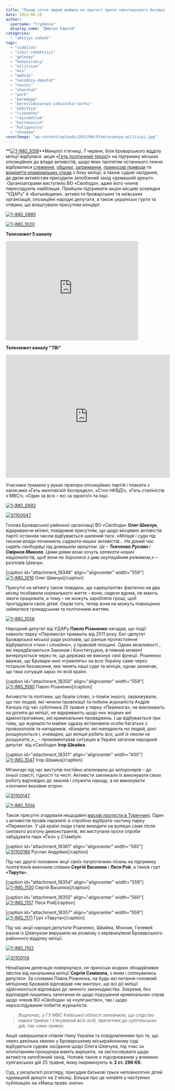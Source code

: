 ```yaml
---
title: "Понад сотня людей вийшла на протест проти «мєнтовського бєспрєдєла» у Броварах - ФОТО"
date: 2013-06-10
author: 
  username: "trydence"
  display_name: "Дмитро Карпій"
categories: 
  - "aktsiyi-zahodi"
tags: 
  - "viddilok"
  - "vibir-redaktsiyi"
  - "gelevey"
  - "kohanivskiy"
  - "militsiya"
  - "mvs"
  - "mohnik"
  - "narodniy-deputat"
  - "novini"
  - "shevchuk"
  - "park"
  - "peremoga"
  - "peresliduvannya-zahisnikiv-parku"
  - "pobittya"
  - "rizanenko"
  - "rayviddilok"
  - "hartanovich"
  - "huliganstvo"
  - "shvayka"
coverImage: "wp-content/uploads/2013/06/Piketuvannya-militsiyi.jpg"
---
```


**[![1-IMG_1058](https://mpz.brovary.org/wp-content/uploads/2013/06/1-IMG_1058.jpg)](https://mpz.brovary.org/wp-content/uploads/2013/06/1-IMG_1058.jpg)**Минулої п'ятниці, 7 червня, біля броварського відділу міліції відбулася  акція «[Геть політичний терор!](https://mpz.brovary.org/zavtra-u-brovarah-vimagatimut-pripiniti-politichniy-teror/)» на підтримку міських опозиційних до влади активістів, щодо яких протягом останнього тижня відбувалися [стеження](https://mpz.brovary.org/vo-svoboda-zayavila-shho-u-brovarah-za-yihnimi-aktivistami-stezhat-stolichni-pravoohorontsi/), [обшуки](https://mpz.brovary.org/zavtra-u-brovarah-vimagatimut-pripiniti-politichniy-teror/), [затримання](https://mpz.brovary.org/krivavi-sutichki-vidbulis-u-brovarah-mizh-meshkantsyami-ta-zabudovnikami-tsentralnogo-parku/), [примусові приводи](https://mpz.brovary.org/deputat-simutin-obitsyaye-prityagti-militsioneriv-do-vidpovidalnosti-za-svoye-nezakonne-zatrimannya-sogodni/) та [відкриття кримінальних справ](https://mpz.brovary.org/militsiya-zvinuvachuye-zahisnikiv-parku-peremoga-u-kriminali/) з боку міліції, а також судові засідання, де двом активістам присудили запобіжний захід «домашній арешт».  Організаторами виступило ВО «Свобода», адже його членів переслідують найбільше. Прийшли підтримати акцію місцеві осередки "УДАРу" й «Батьківщини», активісти броварських та київських організацій, опозиційні народні депутати, а також українські гурти та співаки, що влаштували присутнім концерт.

[![1-IMG_0985](https://mpz.brovary.org/wp-content/uploads/2013/06/1-IMG_0985.jpg)](https://mpz.brovary.org/wp-content/uploads/2013/06/1-IMG_0985.jpg)

[![1-IMG_1020](https://mpz.brovary.org/wp-content/uploads/2013/06/1-IMG_1020.jpg)](https://mpz.brovary.org/wp-content/uploads/2013/06/1-IMG_1020.jpg)

**Телесюжет 5 каналу**

<iframe src="https://www.youtube.com/embed/C6KOL2XV7TA" height="315" width="420" allowfullscreen frameborder="0"></iframe>

**Телесюжет каналу "ТВі"**

<iframe src="http://tvi.ua/embed.php?video=19719" height="390" width="520" frameborder="0"></iframe>

Учасники тримали у руках прапори опозиційних партій і плакати з написами «Геть мєнтовскій бєспрєдєл», «Стоп НКВД!», «Геть сталіністів з МВС!», «Один за всіх – всі за одного!» та інші.

[![1-IMG_0992](https://mpz.brovary.org/wp-content/uploads/2013/06/1-IMG_0992.jpg)](https://mpz.brovary.org/wp-content/uploads/2013/06/1-IMG_0992.jpg)

[![S1100047](https://mpz.brovary.org/wp-content/uploads/2013/06/S1100047.jpg)](https://mpz.brovary.org/wp-content/uploads/2013/06/S1100047.jpg)

Голова Броварської районної організації ВО «Свобода» **Олег Шевчук**, відкриваючи мітинг, повідомив присутнім, що щодо місцевих активістів партії останнім часом відбувається шалений тиск. «_Міліція і суди під тиском влади починають саджати наших активістів… На даний час сидять свободівці під домашнім арештом. Це – **Ткаченко Руслан** і **Смірнов Микола**. Цими діями вони хочуть залякати наших націоналістів, щоб вони не боролися з цим окупаційним режимом_,» – розповів Шевчук.

\[caption id="attachment\_18349" align="aligncenter" width="559"\][![1-IMG_1016](https://mpz.brovary.org/wp-content/uploads/2013/06/1-IMG_1016.jpg)](https://mpz.brovary.org/wp-content/uploads/2013/06/1-IMG_1016.jpg) Олег Шевчук\[/caption\]

Присутні на мітингу також повідали, що «арештантів» фактично на два місяці позбавили нормального життя – вони, сидячи вдома, не мають змоги працювати, а тому – не можуть заробляти гроші, щоб прогодувати своїх дітей. Окрім того, тепер вони не можуть повноцінно займатися громадським та політичним життям.

[![1-IMG_1058](https://mpz.brovary.org/wp-content/uploads/2013/06/1-IMG_1058.jpg)](https://mpz.brovary.org/wp-content/uploads/2013/06/1-IMG_1058.jpg)

Народний депутат від УДАРу **Павло Різаненко** нагадав, що події навколо парку «Перемога» тривають від 2011 року. Екс-депутат Броварської міської ради розповів, що раніше протистояння відбувалося «тихо і спокійно», у правовій площині. Однак можливості , які передбачаються Законом і Конституцією, в певний момент вичерпуються через те, що держава не виконує свої функції. Різаненко вважає, що Бровари нині «гримлять» на всю Україну саме через тотальне беззаконня, яке чинять наші суди та міліція, однак зазначає, що така ситуація зараз по всій країні.

\[caption id="attachment\_18350" align="aligncenter" width="559"\][![1-IMG_1080](https://mpz.brovary.org/wp-content/uploads/2013/06/1-IMG_1080.jpg)](https://mpz.brovary.org/wp-content/uploads/2013/06/1-IMG_1080.jpg) Павло Різаненко\[/caption\]

Активісти та політики, що брали слово, з-поміж іншого, зауважували, що тих людей, які чинили провокації та побили журналіста Андрія Качора під час суботника 25 травня у парку «Перемога», не викликають на допити до міліції, не відкривають щодо них жодних ані адміністративних, ані кримінальних проваджень. І це відбувається при тому, що журналісти майже одразу встановили особи багатьох з провокаторів та нападників. «_Бандити, які нападають на людей, досі розшукуються і, очевидно, що міліція робить все, шоб їх ніколи не розшукати__»,_ \- прокоментував ситуацію в Україні загалом народний депутат  від «Свободи» **Ігор Швайка**.

\[caption id="attachment\_18351" align="aligncenter" width="400"\][![1-IMG_1047](https://mpz.brovary.org/wp-content/uploads/2013/06/1-IMG_1047.jpg)](https://mpz.brovary.org/wp-content/uploads/2013/06/1-IMG_1047.jpg) Ігор Швайка\[/caption\]

Мітингарі під час виступів постійно апелювали до міліціонерів – до їхньої совісті, гідності та честі. Активісти закликали їх виконувати свою роботу відповідно до законів і служити народу, а не виконувати «злочинні вказівки згори».

[![S1100147](https://mpz.brovary.org/wp-content/uploads/2013/06/S1100147.jpg)](https://mpz.brovary.org/wp-content/uploads/2013/06/S1100147.jpg)

[![1-IMG_1004](https://mpz.brovary.org/wp-content/uploads/2013/06/1-IMG_1004.jpg)](https://mpz.brovary.org/wp-content/uploads/2013/06/1-IMG_1004.jpg)

Також присутні згадували нещодавні [масові протести в Туреччині](http://uk.wikipedia.org/wiki/%D0%9F%D1%80%D0%BE%D1%82%D0%B5%D1%81%D1%82%D0%B8_%D0%B2_%D0%A2%D1%83%D1%80%D0%B5%D1%87%D1%87%D0%B8%D0%BD%D1%96_%282013%29). Один з активістів провів паралелі зі спробою відібрати частину парку «Перемога». У цій країні люди стали виходити на вулицю саме після силового розгону демонстрантів, які виступали проти спроби забудувати парк «Ґезі» у Стамбулі.

\[caption id="attachment\_18361" align="aligncenter" width="560"\][![S1100166](https://mpz.brovary.org/wp-content/uploads/2013/06/S1100166.jpg)](https://mpz.brovary.org/wp-content/uploads/2013/06/S1100166.jpg) Руслан Андрійко\[/caption\]

Під час другої половини акції своїх патріотичних пісень на підтримку політв’язнів виконали співаки **Сергій Василюк** і **Леся Рой**, а також гурт «**Тарута**».

\[caption id="attachment\_18354" align="aligncenter" width="559"\][![1-IMG_1130](https://mpz.brovary.org/wp-content/uploads/2013/06/1-IMG_1130.jpg)](https://mpz.brovary.org/wp-content/uploads/2013/06/1-IMG_1130.jpg) Сергій Василюк\[/caption\]

\[caption id="attachment\_18355" align="aligncenter" width="560"\][![1-IMG_1157](https://mpz.brovary.org/wp-content/uploads/2013/06/1-IMG_1157.jpg)](https://mpz.brovary.org/wp-content/uploads/2013/06/1-IMG_1157.jpg) Леся Рой\[/caption\]

\[caption id="attachment\_18357" align="aligncenter" width="559"\][![1-IMG_1171](https://mpz.brovary.org/wp-content/uploads/2013/06/1-IMG_1171.jpg)](https://mpz.brovary.org/wp-content/uploads/2013/06/1-IMG_1171.jpg) Гурт «Тарута»\[/caption\]

Під час акції народні депутати Різаненко, Швайка, Мохник, Гелевей разом із Шевчуком вирушили на розмову з керівництвом Броварського районного відділку міліції.

[![1-IMG_1102](https://mpz.brovary.org/wp-content/uploads/2013/06/1-IMG_1102.jpg)](https://mpz.brovary.org/wp-content/uploads/2013/06/1-IMG_1102.jpg)

[![S1100114](https://mpz.brovary.org/wp-content/uploads/2013/06/S1100114.jpg)](https://mpz.brovary.org/wp-content/uploads/2013/06/S1100114.jpg)

Незабаром делегація повернулася, не принісши жодних обнадійливих звісток від начальника міліції **Сергія Семікопа**, з яким і спілкувались депутати. За словами Павла Різаненка, на будь-які питання головний міліціонер Броварів відповідав «як мантру», що всі дії міліції здійснюються відповідно до чинного законодавства. Зокрема, без відповідей лишились запитання як щодо порушення кримінальних справ щодо членів ВО «Свобода» за «хуліганство», так і щодо нерозслідування побиття журналіста.

> _Водночас, у ГУ МВС Київської області запевнили, що слідство наразі триває і з’ясування всіх осіб, причетних до хуліганських дій, так само триває._

Акція завершилася співом гімну України та повідомленням про те, що через декілька хвилин у Броварському міськрайонному суді відбудеться судове засідання щодо Олега Шевчука, під ччас за клопотанням прокурора мають вирішити, чи застосовувати щодо активіста запобіжний захід. Чоловік також є підозрюваним у вчиненні хуліганських дій 25 травня, йому інкримінують **ч. 2 ст. 296 КК**.

Суд, у результаті розгляду, присудив батькові трьох неповнолітніх дітей «домашній арешт» на 2 місяці. Більше про це читайте у наступних публікаціях на «Маєш право знати».
